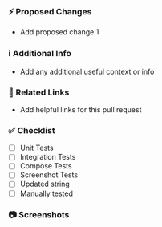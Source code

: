 ### ⚡️ Proposed Changes

* Add proposed change 1

### ℹ️ Additional Info

* Add any additional useful context or info

### 🔗 Related Links

* Add helpful links for this pull request

### ✅ Checklist

- [ ] Unit Tests
- [ ] Integration Tests
- [ ] Compose Tests
- [ ] Screenshot Tests
- [ ] Updated string
- [ ] Manually tested

### 📷 Screenshots
